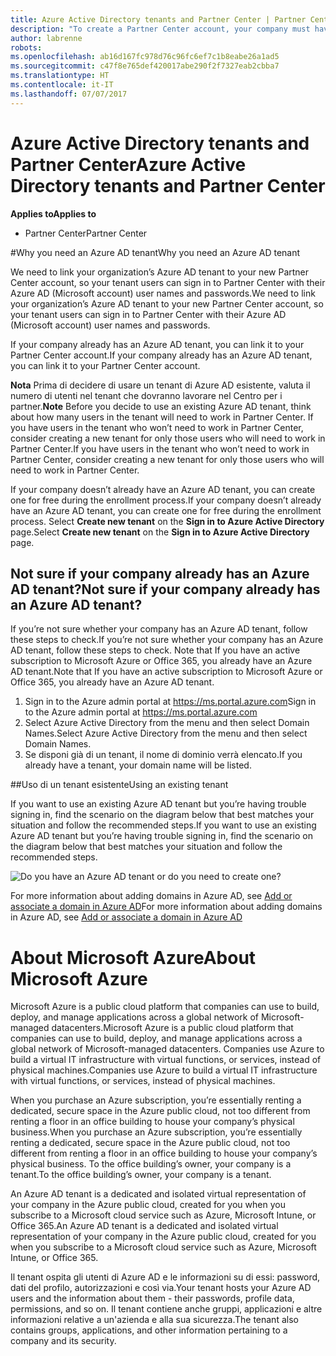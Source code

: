 ```yaml
---
title: Azure Active Directory tenants and Partner Center | Partner Center
description: "To create a Partner Center account, your company must have an Azure Active Directory (Azure AD) tenant. Azure AD is Microsoft’s cloud-based directory and identity management service."
author: labrenne
robots: 
ms.openlocfilehash: ab16d167fc978d76c96fc6ef7c1b8eabe26a1ad5
ms.sourcegitcommit: c47f8e765def420017abe290f2f7327eab2cbba7
ms.translationtype: HT
ms.contentlocale: it-IT
ms.lasthandoff: 07/07/2017
---
```

# <a name="azure-active-directory-tenants-and-partner-center"></a><span data-ttu-id="f26c0-104">Azure Active Directory tenants and Partner Center</span><span class="sxs-lookup"><span data-stu-id="f26c0-104">Azure Active Directory tenants and Partner Center</span></span>  

**<span data-ttu-id="f26c0-105">Applies to</span><span class="sxs-lookup"><span data-stu-id="f26c0-105">Applies to</span></span>**

-  <span data-ttu-id="f26c0-106">Partner Center</span><span class="sxs-lookup"><span data-stu-id="f26c0-106">Partner Center</span></span>

#<a name="why-you-need-an-azure-ad-tenant"></a><span data-ttu-id="f26c0-107">Why you need an Azure AD tenant</span><span class="sxs-lookup"><span data-stu-id="f26c0-107">Why you need an Azure AD tenant</span></span>

<span data-ttu-id="f26c0-108">We need to link your organization’s Azure AD tenant to your new Partner Center account, so your tenant users can sign in to Partner Center with their Azure AD (Microsoft account) user names and passwords.</span><span class="sxs-lookup"><span data-stu-id="f26c0-108">We need to link your organization’s Azure AD tenant to your new Partner Center account, so your tenant users can sign in to Partner Center with their Azure AD (Microsoft account) user names and passwords.</span></span>

<span data-ttu-id="f26c0-109">If your company already has an Azure AD tenant, you can link it to your Partner Center account.</span><span class="sxs-lookup"><span data-stu-id="f26c0-109">If your company already has an Azure AD tenant, you can link it to your Partner Center account.</span></span> 

<span data-ttu-id="f26c0-110">**Nota** Prima di decidere di usare un tenant di Azure AD esistente, valuta il numero di utenti nel tenant che dovranno lavorare nel Centro per i partner.</span><span class="sxs-lookup"><span data-stu-id="f26c0-110">**Note** Before you decide to use an existing Azure AD tenant, think about how many users in the tenant will need to work in Partner Center.</span></span> <span data-ttu-id="f26c0-111">If you have users in the tenant who won’t need to work in Partner Center, consider creating a new tenant for only those users who will need to work in Partner Center.</span><span class="sxs-lookup"><span data-stu-id="f26c0-111">If you have users in the tenant who won’t need to work in Partner Center, consider creating a new tenant for only those users who will need to work in Partner Center.</span></span>

<span data-ttu-id="f26c0-112">If your company doesn’t already have an Azure AD tenant, you can create one for free during the enrollment process.</span><span class="sxs-lookup"><span data-stu-id="f26c0-112">If your company doesn’t already have an Azure AD tenant, you can create one for free during the enrollment process.</span></span> <span data-ttu-id="f26c0-113">Select **Create new tenant** on the **Sign in to Azure Active Directory** page.</span><span class="sxs-lookup"><span data-stu-id="f26c0-113">Select **Create new tenant** on the **Sign in to Azure Active Directory** page.</span></span> 


## <a name="not-sure-if-your-company-already-has-an-azure-ad-tenant"></a><span data-ttu-id="f26c0-114">Not sure if your company already has an Azure AD tenant?</span><span class="sxs-lookup"><span data-stu-id="f26c0-114">Not sure if your company already has an Azure AD tenant?</span></span>

<span data-ttu-id="f26c0-115">If you’re not sure whether your company has an Azure AD tenant, follow these steps to check.</span><span class="sxs-lookup"><span data-stu-id="f26c0-115">If you’re not sure whether your company has an Azure AD tenant, follow these steps to check.</span></span> <span data-ttu-id="f26c0-116">Note that If you have an active subscription to Microsoft Azure or Office 365, you already have an Azure AD tenant.</span><span class="sxs-lookup"><span data-stu-id="f26c0-116">Note that If you have an active subscription to Microsoft Azure or Office 365, you already have an Azure AD tenant.</span></span>
1.  <span data-ttu-id="f26c0-117">Sign in to the Azure admin portal at https://ms.portal.azure.com</span><span class="sxs-lookup"><span data-stu-id="f26c0-117">Sign in to the Azure admin portal at https://ms.portal.azure.com</span></span>
2.  <span data-ttu-id="f26c0-118">Select Azure Active Directory from the menu and then select Domain Names.</span><span class="sxs-lookup"><span data-stu-id="f26c0-118">Select Azure Active Directory from the menu and then select Domain Names.</span></span>
3.  <span data-ttu-id="f26c0-119">Se disponi già di un tenant, il nome di dominio verrà elencato.</span><span class="sxs-lookup"><span data-stu-id="f26c0-119">If you already have a tenant, your domain name will be listed.</span></span>

##<a name="using-an-existing-tenant"></a><span data-ttu-id="f26c0-120">Uso di un tenant esistente</span><span class="sxs-lookup"><span data-stu-id="f26c0-120">Using an existing tenant</span></span>

<span data-ttu-id="f26c0-121">If you want to use an existing Azure AD tenant but you’re having trouble signing in, find the scenario on the diagram below that best matches your situation and follow the recommended steps.</span><span class="sxs-lookup"><span data-stu-id="f26c0-121">If you want to use an existing Azure AD tenant but you’re having trouble signing in, find the scenario on the diagram below that best matches your situation and follow the recommended steps.</span></span> 

![Do you have an Azure AD tenant or do you need to create one?](images/onboardingAADFlow.png)

<span data-ttu-id="f26c0-123">For more information about adding domains in Azure AD, see [Add or associate a domain in Azure AD](https://docs.microsoft.com/azure/active-directory/active-directory-add-domain)</span><span class="sxs-lookup"><span data-stu-id="f26c0-123">For more information about adding domains in Azure AD, see [Add or associate a domain in Azure AD](https://docs.microsoft.com/azure/active-directory/active-directory-add-domain)</span></span>

# <a name="about-microsoft-azure"></a><span data-ttu-id="f26c0-124">About Microsoft Azure</span><span class="sxs-lookup"><span data-stu-id="f26c0-124">About Microsoft Azure</span></span>

<span data-ttu-id="f26c0-125">Microsoft Azure is a public cloud platform that companies can use to build, deploy, and manage applications across a global network of Microsoft-managed datacenters.</span><span class="sxs-lookup"><span data-stu-id="f26c0-125">Microsoft Azure is a public cloud platform that companies can use to build, deploy, and manage applications across a global network of Microsoft-managed datacenters.</span></span> <span data-ttu-id="f26c0-126">Companies use Azure to build a virtual IT infrastructure with virtual functions, or services, instead of physical machines.</span><span class="sxs-lookup"><span data-stu-id="f26c0-126">Companies use Azure to build a virtual IT infrastructure with virtual functions, or services, instead of physical machines.</span></span> 

<span data-ttu-id="f26c0-127">When you purchase an Azure subscription, you’re essentially renting a dedicated, secure space in the Azure public cloud, not too different from renting a floor in an office building to house your company’s physical business.</span><span class="sxs-lookup"><span data-stu-id="f26c0-127">When you purchase an Azure subscription, you’re essentially renting a dedicated, secure space in the Azure public cloud, not too different from renting a floor in an office building to house your company’s physical business.</span></span> <span data-ttu-id="f26c0-128">To the office building’s owner, your company is a tenant.</span><span class="sxs-lookup"><span data-stu-id="f26c0-128">To the office building’s owner, your company is a tenant.</span></span> 

<span data-ttu-id="f26c0-129">An Azure AD tenant is a dedicated and isolated virtual representation of your company in the Azure public cloud, created for you when you subscribe to a Microsoft cloud service such as Azure, Microsoft Intune, or Office 365.</span><span class="sxs-lookup"><span data-stu-id="f26c0-129">An Azure AD tenant is a dedicated and isolated virtual representation of your company in the Azure public cloud, created for you when you subscribe to a Microsoft cloud service such as Azure, Microsoft Intune, or Office 365.</span></span> 

<span data-ttu-id="f26c0-130">Il tenant ospita gli utenti di Azure AD e le informazioni su di essi: password, dati del profilo, autorizzazioni e così via.</span><span class="sxs-lookup"><span data-stu-id="f26c0-130">Your tenant hosts your Azure AD users and the information about them - their passwords, profile data, permissions, and so on.</span></span> <span data-ttu-id="f26c0-131">Il tenant contiene anche gruppi, applicazioni e altre informazioni relative a un'azienda e alla sua sicurezza.</span><span class="sxs-lookup"><span data-stu-id="f26c0-131">The tenant also contains groups, applications, and other information pertaining to a company and its security.</span></span> 

